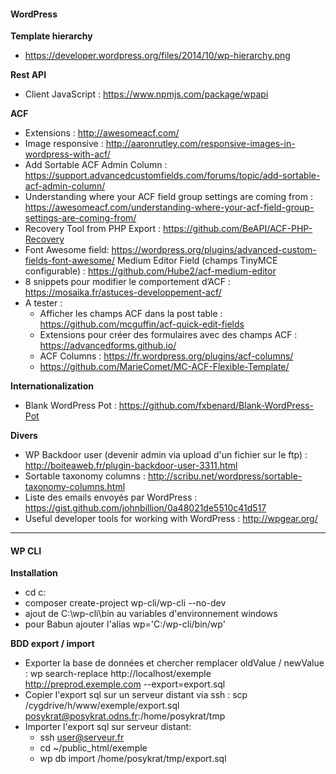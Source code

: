 #### WordPress

**Template hierarchy**
- https://developer.wordpress.org/files/2014/10/wp-hierarchy.png

**Rest API**
- Client JavaScript : https://www.npmjs.com/package/wpapi

**ACF**
- Extensions : http://awesomeacf.com/
- Image responsive : http://aaronrutley.com/responsive-images-in-wordpress-with-acf/
- Add Sortable ACF Admin Column : https://support.advancedcustomfields.com/forums/topic/add-sortable-acf-admin-column/
- Understanding where your ACF field group settings are coming from : https://awesomeacf.com/understanding-where-your-acf-field-group-settings-are-coming-from/
- Recovery Tool from PHP Export : https://github.com/BeAPI/ACF-PHP-Recovery
- Font Awesome field: https://wordpress.org/plugins/advanced-custom-fields-font-awesome/
 Medium Editor Field (champs TinyMCE configurable) : https://github.com/Hube2/acf-medium-editor
- 8 snippets pour modifier le comportement d’ACF : https://mosaika.fr/astuces-developpement-acf/
- A tester : 
  - Afficher les champs ACF dans la post table : https://github.com/mcguffin/acf-quick-edit-fields
  - Extensions pour créer des formulaires avec des champs ACF : https://advancedforms.github.io/
  - ACF Columns : https://fr.wordpress.org/plugins/acf-columns/
  - https://github.com/MarieComet/MC-ACF-Flexible-Template/
  
**Internationalization**
- Blank WordPress Pot : https://github.com/fxbenard/Blank-WordPress-Pot

**Divers**
- WP Backdoor user (devenir admin via upload d'un fichier sur le ftp) : http://boiteaweb.fr/plugin-backdoor-user-3311.html
- Sortable taxonomy columns : http://scribu.net/wordpress/sortable-taxonomy-columns.html
- Liste des emails envoyés par WordPress : https://gist.github.com/johnbillion/0a48021de5510c41d517
- Useful developer tools for working with WordPress : http://wpgear.org/

---

#### WP CLI
**Installation**
  - cd c:
  - composer create-project wp-cli/wp-cli --no-dev
  - ajout de C:\wp-cli\bin au variables d'environnement windows
  - pour Babun ajouter l'alias wp='C:/wp-cli/bin/wp'

**BDD export / import**
- Exporter la base de données et chercher remplacer oldValue / newValue : wp search-replace http://localhost/exemple http://preprod.exemple.com --export=export.sql
- Copier l'export sql sur un serveur distant via ssh : scp /cygdrive/h/www/exemple/export.sql posykrat@posykrat.odns.fr:/home/posykrat/tmp
- Importer l'export sql sur serveur distant:
  - ssh user@serveur.fr
  - cd ~/public_html/exemple
  - wp db import /home/posykrat/tmp/export.sql


